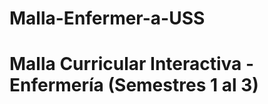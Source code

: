 # Malla-Enfermer-a-USS
<!DOCTYPE html>
<html lang="es">
<head>
    <meta charset="UTF-8">
    <title>Malla Curricular Interactiva - Enfermería</title>
    <link rel="stylesheet" href="style.css">
</head>
<body>
    <h1>Malla Curricular Interactiva - Enfermería (Semestres 1 al 3)</h1>
    <div id="malla"></div>
    <script src="script.js"></script>
</body>
</html>
